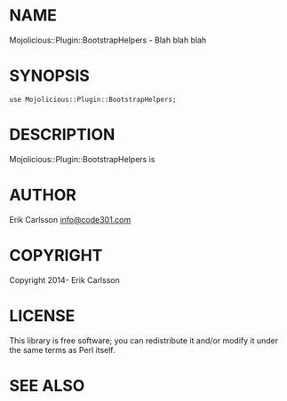 # NAME

Mojolicious::Plugin::BootstrapHelpers - Blah blah blah

# SYNOPSIS

    use Mojolicious::Plugin::BootstrapHelpers;

# DESCRIPTION

Mojolicious::Plugin::BootstrapHelpers is

# AUTHOR

Erik Carlsson <info@code301.com>

# COPYRIGHT

Copyright 2014- Erik Carlsson

# LICENSE

This library is free software; you can redistribute it and/or modify
it under the same terms as Perl itself.

# SEE ALSO

